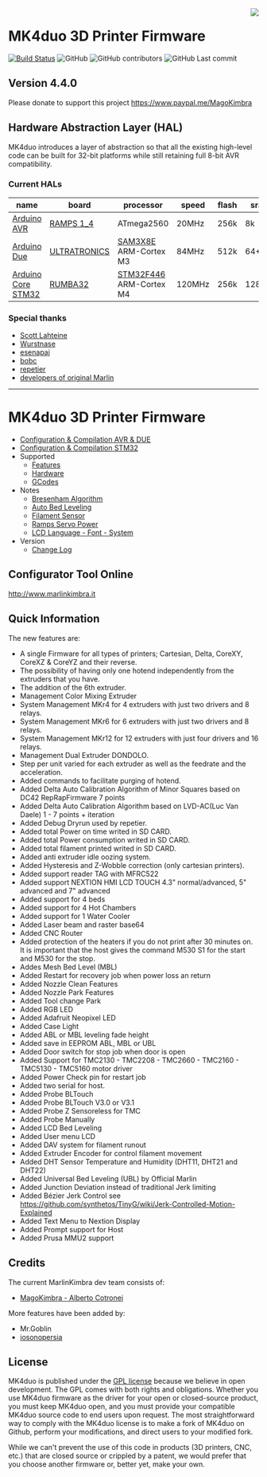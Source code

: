 <img align="right" src="Documentation/Logo/MarlinKimbra%20Logo%20GitHub.png"/>

# MK4duo 3D Printer Firmware

[![Build Status](https://travis-ci.org/MKFirmware/MK4duo.svg?branch=master)](https://travis-ci.org/MKFirmware/MK4duo)
![GitHub](https://img.shields.io/github/license/MKFirmware/MK4duo)
![GitHub contributors](https://img.shields.io/github/contributors/MKFirmware/MK4duo)
![GitHub Last commit](https://img.shields.io/github/last-commit/MKFirmware/MK4duo)

## Version 4.4.0

Please donate to support this project https://www.paypal.me/MagoKimbra

## Hardware Abstraction Layer (HAL)

MK4duo introduces a layer of abstraction so that all the existing high-level code can be built for 32-bit platforms while still retaining full 8-bit AVR compatibility.

### Current HALs

  name|board|processor|speed|flash|sram|logic|fpu
  ----|-----|---------|-----|-----|----|-----|---
  [Arduino AVR](https://www.arduino.cc/)|[RAMPS 1_4](https://reprap.org/wiki/RAMPS_1.4)|ATmega2560|20MHz|256k|8k|5V|no
  [Arduino Due](https://www.arduino.cc/en/Guide/ArduinoDue)|[ULTRATRONICS](https://reprapworld.it/products/elettronica/ultratronics/ultratronics_pro_v1_0/)|[SAM3X8E](http://www.microchip.com/wwwproducts/en/ATsam3x8e) ARM-Cortex M3|84MHz|512k|64+32k|3.3V|no
  [Arduino Core STM32](https://github.com/stm32duino/Arduino_Core_STM32)|[RUMBA32](https://github.com/Aus3D/RUMBA32)|[STM32F446](https://www.st.com/en/microcontrollers-microprocessors/stm32f446.html) ARM-Cortex M4|120MHz|256k|128k|3.3V|no

### Special thanks
 - [Scott Lahteine](https://github.com/thinkyhead)
 - [Wurstnase](https://github.com/Wurstnase)
 - [esenapaj](https://github.com/esenapaj)
 - [bobc](https://github.com/bobc)
 - [repetier](https://github.com/repetier)
 - [developers of original Marlin](https://github.com/MarlinFirmware)

---
# MK4duo 3D Printer Firmware
  * [Configuration & Compilation AVR & DUE](/Documentation/Compilation.md)
  * [Configuration & Compilation STM32](/Documentation/STM32.md)
  * Supported
    * [Features](/Documentation/Features.md)
    * [Hardware](/Documentation/Hardware.md)
    * [GCodes](/Documentation/GCodes.md)
  * Notes
    * [Bresenham Algorithm](/Documentation/Bresenham.md)
    * [Auto Bed Leveling](/Documentation/BedLeveling.md)
    * [Filament Sensor](/Documentation/FilamentSensor.md)
    * [Ramps Servo Power](/Documentation/RampsServoPower.md)
    * [LCD Language - Font - System](Documentation/LCDLanguageFont.md)
  * Version
    * [Change Log](/Documentation/changelog.md)


## Configurator Tool Online

http://www.marlinkimbra.it


## Quick Information

The new features are:
* A single Firmware for all types of printers; Cartesian, Delta, CoreXY, CoreXZ & CoreYZ and their reverse.
* The possibility of having only one hotend independently from the extruders that you have.
* The addition of the 6th extruder.
* Management Color Mixing Extruder
* System Management MKr4 for 4 extruders with just two drivers and 8 relays.
* System Management MKr6 for 6 extruders with just two drivers and 8 relays.
* System Management MKr12 for 12 extruders with just four drivers and 16 relays.
* Management Dual Extruder DONDOLO.
* Step per unit varied for each extruder as well as the feedrate and the acceleration.
* Added commands to facilitate purging of hotend. 
* Added Delta Auto Calibration Algorithm of Minor Squares based on DC42 RepRapFirmware 7 points
* Added Delta Auto Calibration Algorithm based on LVD-AC(Luc Van Daele) 1 - 7 points + iteration
* Added Debug Dryrun used by repetier.
* Added total Power on time writed in SD CARD.
* Added total Power consumption writed in SD CARD.
* Added total filament printed writed in SD CARD.
* Added anti extruder idle oozing system.
* Added Hysteresis and Z-Wobble correction (only cartesian printers).
* Added support reader TAG with MFRC522
* Added support NEXTION HMI LCD TOUCH 4.3" normal/advanced, 5" advanced and 7" advanced
* Added support for 4 beds
* Added support for 4 Hot Chambers
* Added support for 1 Water Cooler
* Added Laser beam and raster base64
* Added CNC Router
* Added protection of the heaters if you do not print after 30 minutes on. It is important that the host gives the command M530 S1 for the start and M530 for the stop.
* Addes Mesh Bed Level (MBL)
* Added Restart for recovery job when power loss an return
* Added Nozzle Clean Features
* Added Nozzle Park Features
* Added Tool change Park
* Added RGB LED
* Added Adafruit Neopixel LED
* Added Case Light
* Added ABL or MBL leveling fade height
* Added save in EEPROM ABL, MBL or UBL
* Added Door switch for stop job when door is open
* Added Support for TMC2130 - TMC2208 - TMC2660 - TMC2160 - TMC5130 - TMC5160 motor driver
* Added Power Check pin for restart job
* Added two serial for host.
* Added Probe BLTouch
* Added Probe BLTouch V3.0 or V3.1
* Added Probe Z Sensoreless for TMC
* Added Probe Manually
* Added LCD Bed Leveling
* Added User menu LCD
* Added DAV system for filament runout
* Added Extruder Encoder for control filament movement
* Added DHT Sensor Temperature and Humidity (DHT11, DHT21 and DHT22)
* Added Universal Bed Leveling (UBL) by Official Marlin
* Added Junction Deviation instead of traditional Jerk limiting
* Added Bézier Jerk Control see https://github.com/synthetos/TinyG/wiki/Jerk-Controlled-Motion-Explained
* Added Text Menu to Nextion Display
* Added Prompt support for Host
* Added Prusa MMU2 support


## Credits

The current MarlinKimbra dev team consists of:
  - [MagoKimbra - Alberto Cotronei](https://github.com/MagoKimbra)

More features have been added by:
  - Mr.Goblin
  - [iosonopersia](https://github.com/iosonopersia)

## License

MK4duo is published under the [GPL license](/LICENSE) because we believe in open development. The GPL comes with both rights and obligations. Whether you use MK4duo firmware as the driver for your open or closed-source product, you must keep MK4duo open, and you must provide your compatible MK4duo source code to end users upon request. The most straightforward way to comply with the MK4duo license is to make a fork of MK4duo on Github, perform your modifications, and direct users to your modified fork.

While we can't prevent the use of this code in products (3D printers, CNC, etc.) that are closed source or crippled by a patent, we would prefer that you choose another firmware or, better yet, make your own.
